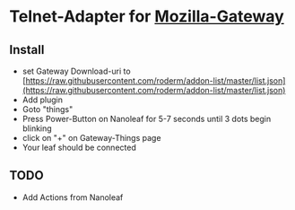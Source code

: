 # Telnet-Adapter for [Mozilla-Gateway](https://github.com/mozilla-iot/gateway)

## Install
- set Gateway Download-uri to [https://raw.githubusercontent.com/roderm/addon-list/master/list.json](https://raw.githubusercontent.com/roderm/addon-list/master/list.json)
- Add plugin
- Goto "things"
- Press Power-Button on Nanoleaf for 5-7 seconds until 3 dots begin blinking
- click on "+" on Gateway-Things page
- Your leaf should be connected

## TODO
- Add Actions from Nanoleaf